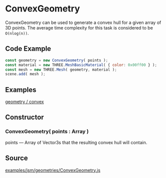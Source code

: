 # ConvexGeometry

ConvexGeometry can be used to generate a convex hull for a given array of 3D points. The average time complexity for this task is considered to be `O(nlog(n))`.

## Code Example

```js
const geometry = new ConvexGeometry( points );
const material = new THREE.MeshBasicMaterial( { color: 0x00ff00 } );
const mesh = new THREE.Mesh( geometry, material );
scene.add( mesh );
```

## Examples

[geometry / convex](https://threejs.org/examples/#webgl_geometry_convex)

## Constructor

### ConvexGeometry( points : Array )

points — Array of Vector3s that the resulting convex hull will contain.

## Source

[examples/jsm/geometries/ConvexGeometry.js](https://github.com/mrdoob/three.js/blob/master/examples/jsm/geometries/ConvexGeometry.js)

